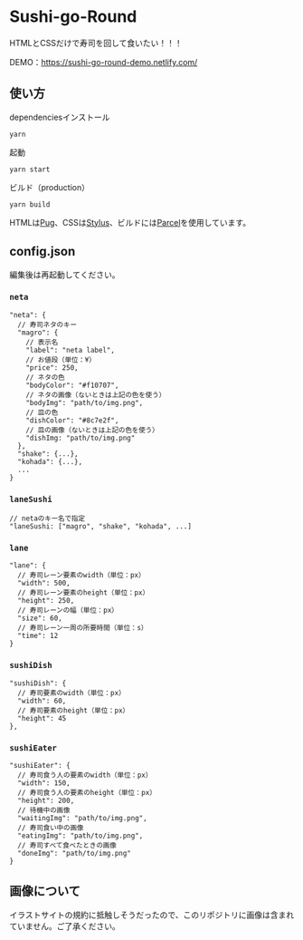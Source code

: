 # Sushi-go-Round

HTMLとCSSだけで寿司を回して食いたい！！！

DEMO：https://sushi-go-round-demo.netlify.com/

## 使い方

dependenciesインストール
```
yarn
```
起動
```
yarn start
```

ビルド（production）
```
yarn build
```

HTMLは[Pug](https://pugjs.org/)、CSSは[Stylus](http://stylus-lang.com/)、ビルドには[Parcel](https://en.parceljs.org/)を使用しています。

## config.json

編集後は再起動してください。

### `neta`
```
"neta": {
  // 寿司ネタのキー
  "magro": {
    // 表示名
    "label": "neta label",
    // お値段（単位：¥）
    "price": 250,
    // ネタの色
    "bodyColor": "#f10707",
    // ネタの画像（ないときは上記の色を使う）
    "bodyImg": "path/to/img.png",
    // 皿の色
    "dishColor": "#8c7e2f",
    // 皿の画像（ないときは上記の色を使う）
    "dishImg: "path/to/img.png"
  },
  "shake": {...},
  "kohada": {...},
  ...
}
```

### `laneSushi`
```
// netaのキー名で指定
"laneSushi: ["magro", "shake", "kohada", ...]
```

### `lane`
```
"lane": {
  // 寿司レーン要素のwidth（単位：px）
  "width": 500,
  // 寿司レーン要素のheight（単位：px）
  "height": 250,
  // 寿司レーンの幅（単位：px）
  "size": 60,
  // 寿司レーン一周の所要時間（単位：s）
  "time": 12
}
```

### `sushiDish`
```
"sushiDish": {
  // 寿司要素のwidth（単位：px）
  "width": 60,
  // 寿司要素のheight（単位：px）
  "height": 45
},
```

### `sushiEater`
```
"sushiEater": {
  // 寿司食う人の要素のwidth（単位：px）
  "width": 150,
  // 寿司食う人の要素のheight（単位：px）
  "height": 200,
  // 待機中の画像
  "waitingImg": "path/to/img.png",
  // 寿司食い中の画像
  "eatingImg": "path/to/img.png",
  // 寿司すべて食べたときの画像
  "doneImg": "path/to/img.png"
}
```

## 画像について

イラストサイトの規約に抵触しそうだったので、このリポジトリに画像は含まれていません。ご了承ください。

